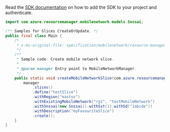 Read the [SDK documentation](https://github.com/Azure/azure-sdk-for-java/blob/azure-resourcemanager-mobilenetwork_1.0.0-beta.1/sdk/mobilenetwork/azure-resourcemanager-mobilenetwork/README.md) on how to add the SDK to your project and authenticate.

```java
import com.azure.resourcemanager.mobilenetwork.models.Snssai;

/** Samples for Slices CreateOrUpdate. */
public final class Main {
    /*
     * x-ms-original-file: specification/mobilenetwork/resource-manager/Microsoft.MobileNetwork/preview/2022-01-01-preview/examples/SliceCreate.json
     */
    /**
     * Sample code: Create mobile network slice.
     *
     * @param manager Entry point to MobileNetworkManager.
     */
    public static void createMobileNetworkSlice(com.azure.resourcemanager.mobilenetwork.MobileNetworkManager manager) {
        manager
            .slices()
            .define("testSlice")
            .withRegion("eastus")
            .withExistingMobileNetwork("rg1", "testMobileNetwork")
            .withSnssai(new Snssai().withSst(1).withSd("1abcde"))
            .withDescription("myFavouriteSlice")
            .create();
    }
}
```
